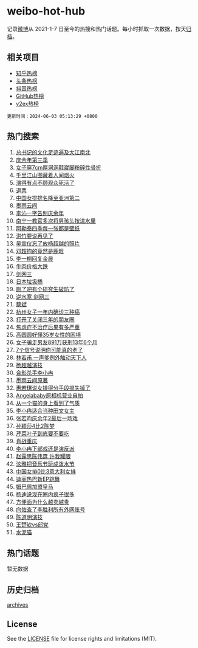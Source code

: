 # weibo-hot-hub

记录[微博](https://www.weibo.com)从 2021-1-7 日至今的热搜和热门话题。每小时抓取一次数据，按天[归档](archives)。

## 相关项目

- [知乎热榜](https://github.com/lonnyzhang423/zhihu-hot-hub)
- [头条热榜](https://github.com/lonnyzhang423/toutiao-hot-hub)
- [抖音热榜](https://github.com/lonnyzhang423/douyin-hot-hub)
- [GitHub热榜](https://github.com/lonnyzhang423/github-hot-hub)
- [v2ex热榜](https://github.com/lonnyzhang423/v2ex-hot-hub)


`更新时间：2024-06-03 05:13:29 +0800`

## 热门搜索

1. [总书记的文化足迹遍及大江南北](https://m.weibo.cn/search?containerid=100103type%3D1%26t%3D10%26q%3D%23%E6%80%BB%E4%B9%A6%E8%AE%B0%E7%9A%84%E6%96%87%E5%8C%96%E8%B6%B3%E8%BF%B9%E9%81%8D%E5%8F%8A%E5%A4%A7%E6%B1%9F%E5%8D%97%E5%8C%97%23&stream_entry_id=51&isnewpage=1&extparam=seat%3D1%26dgr%3D0%26filter_type%3Drealtimehot%26stream_entry_id%3D51%26c_type%3D51%26pos%3D0%26q%3D%2523%25E6%2580%25BB%25E4%25B9%25A6%25E8%25AE%25B0%25E7%259A%2584%25E6%2596%2587%25E5%258C%2596%25E8%25B6%25B3%25E8%25BF%25B9%25E9%2581%258D%25E5%258F%258A%25E5%25A4%25A7%25E6%25B1%259F%25E5%258D%2597%25E5%258C%2597%2523%26cate%3D10103%26display_time%3D1717362808%26pre_seqid%3D171736280890802375638)
1. [庆余年第三季](https://m.weibo.cn/search?containerid=100103type%3D1%26t%3D10%26q%3D%E5%BA%86%E4%BD%99%E5%B9%B4%E7%AC%AC%E4%B8%89%E5%AD%A3&stream_entry_id=31&isnewpage=1&extparam=seat%3D1%26realpos%3D1%26filter_type%3Drealtimehot%26c_type%3D31%26lcate%3D5001%26cate%3D5001%26q%3D%25E5%25BA%2586%25E4%25BD%2599%25E5%25B9%25B4%25E7%25AC%25AC%25E4%25B8%2589%25E5%25AD%25A3%26stream_entry_id%3D31%26pos%3D0%26dgr%3D0%26band_rank%3D1%26flag%3D16%26display_time%3D1717362808%26pre_seqid%3D171736280890802375638)
1. [女子穿7cm厚洞洞鞋崴脚粉碎性骨折](https://m.weibo.cn/search?containerid=100103type%3D1%26t%3D10%26q%3D%23%E5%A5%B3%E5%AD%90%E7%A9%BF7cm%E5%8E%9A%E6%B4%9E%E6%B4%9E%E9%9E%8B%E5%B4%B4%E8%84%9A%E7%B2%89%E7%A2%8E%E6%80%A7%E9%AA%A8%E6%8A%98%23&stream_entry_id=31&isnewpage=1&extparam=seat%3D1%26realpos%3D2%26filter_type%3Drealtimehot%26c_type%3D31%26lcate%3D5001%26cate%3D5001%26q%3D%2523%25E5%25A5%25B3%25E5%25AD%2590%25E7%25A9%25BF7cm%25E5%258E%259A%25E6%25B4%259E%25E6%25B4%259E%25E9%259E%258B%25E5%25B4%25B4%25E8%2584%259A%25E7%25B2%2589%25E7%25A2%258E%25E6%2580%25A7%25E9%25AA%25A8%25E6%258A%2598%2523%26stream_entry_id%3D31%26pos%3D1%26dgr%3D0%26band_rank%3D2%26flag%3D2%26display_time%3D1717362808%26pre_seqid%3D171736280890802375638)
1. [千里江山图藏着人间烟火](https://m.weibo.cn/search?containerid=100103type%3D1%26t%3D10%26q%3D%23%E5%8D%83%E9%87%8C%E6%B1%9F%E5%B1%B1%E5%9B%BE%E8%97%8F%E7%9D%80%E4%BA%BA%E9%97%B4%E7%83%9F%E7%81%AB%23&stream_entry_id=31&isnewpage=1&extparam=seat%3D1%26realpos%3D3%26filter_type%3Drealtimehot%26c_type%3D31%26lcate%3D5001%26cate%3D5001%26q%3D%2523%25E5%258D%2583%25E9%2587%258C%25E6%25B1%259F%25E5%25B1%25B1%25E5%259B%25BE%25E8%2597%258F%25E7%259D%2580%25E4%25BA%25BA%25E9%2597%25B4%25E7%2583%259F%25E7%2581%25AB%2523%26stream_entry_id%3D31%26pos%3D2%26dgr%3D0%26band_rank%3D3%26flag%3D0%26display_time%3D1717362808%26pre_seqid%3D171736280890802375638)
1. [演得有点不顾观众死活了](https://m.weibo.cn/search?containerid=100103type%3D1%26t%3D10%26q%3D%E6%BC%94%E5%BE%97%E6%9C%89%E7%82%B9%E4%B8%8D%E9%A1%BE%E8%A7%82%E4%BC%97%E6%AD%BB%E6%B4%BB%E4%BA%86&stream_entry_id=31&isnewpage=1&extparam=seat%3D1%26realpos%3D4%26filter_type%3Drealtimehot%26c_type%3D31%26lcate%3D5001%26cate%3D5001%26q%3D%25E6%25BC%2594%25E5%25BE%2597%25E6%259C%2589%25E7%2582%25B9%25E4%25B8%258D%25E9%25A1%25BE%25E8%25A7%2582%25E4%25BC%2597%25E6%25AD%25BB%25E6%25B4%25BB%25E4%25BA%2586%26stream_entry_id%3D31%26pos%3D3%26dgr%3D0%26band_rank%3D4%26flag%3D2%26display_time%3D1717362808%26pre_seqid%3D171736280890802375638)
1. [退票](https://m.weibo.cn/search?containerid=100103type%3D1%26t%3D10%26q%3D%E9%80%80%E7%A5%A8&stream_entry_id=31&isnewpage=1&extparam=seat%3D1%26realpos%3D5%26filter_type%3Drealtimehot%26c_type%3D31%26lcate%3D5001%26cate%3D5001%26q%3D%25E9%2580%2580%25E7%25A5%25A8%26stream_entry_id%3D31%26pos%3D4%26dgr%3D0%26band_rank%3D5%26flag%3D2%26display_time%3D1717362808%26pre_seqid%3D171736280890802375638)
1. [中国女排排名降至亚洲第二](https://m.weibo.cn/search?containerid=100103type%3D1%26t%3D10%26q%3D%23%E4%B8%AD%E5%9B%BD%E5%A5%B3%E6%8E%92%E6%8E%92%E5%90%8D%E9%99%8D%E8%87%B3%E4%BA%9A%E6%B4%B2%E7%AC%AC%E4%BA%8C%23&stream_entry_id=31&isnewpage=1&extparam=seat%3D1%26realpos%3D6%26filter_type%3Drealtimehot%26c_type%3D31%26lcate%3D5001%26cate%3D5001%26q%3D%2523%25E4%25B8%25AD%25E5%259B%25BD%25E5%25A5%25B3%25E6%258E%2592%25E6%258E%2592%25E5%2590%258D%25E9%2599%258D%25E8%2587%25B3%25E4%25BA%259A%25E6%25B4%25B2%25E7%25AC%25AC%25E4%25BA%258C%2523%26stream_entry_id%3D31%26pos%3D5%26dgr%3D0%26band_rank%3D6%26flag%3D0%26display_time%3D1717362808%26pre_seqid%3D171736280890802375638)
1. [墨雨云间](https://m.weibo.cn/search?containerid=100103type%3D1%26t%3D10%26q%3D%E5%A2%A8%E9%9B%A8%E4%BA%91%E9%97%B4&stream_entry_id=31&isnewpage=1&extparam=seat%3D1%26realpos%3D7%26filter_type%3Drealtimehot%26c_type%3D31%26lcate%3D5001%26cate%3D5001%26q%3D%25E5%25A2%25A8%25E9%259B%25A8%25E4%25BA%2591%25E9%2597%25B4%26stream_entry_id%3D31%26pos%3D6%26dgr%3D0%26band_rank%3D7%26flag%3D0%26display_time%3D1717362808%26pre_seqid%3D171736280890802375638)
1. [李沁一字告别庆余年](https://m.weibo.cn/search?containerid=100103type%3D1%26t%3D10%26q%3D%23%E6%9D%8E%E6%B2%81%E4%B8%80%E5%AD%97%E5%91%8A%E5%88%AB%E5%BA%86%E4%BD%99%E5%B9%B4%23&stream_entry_id=31&isnewpage=1&extparam=seat%3D1%26realpos%3D8%26filter_type%3Drealtimehot%26c_type%3D31%26lcate%3D5001%26cate%3D5001%26q%3D%2523%25E6%259D%258E%25E6%25B2%2581%25E4%25B8%2580%25E5%25AD%2597%25E5%2591%258A%25E5%2588%25AB%25E5%25BA%2586%25E4%25BD%2599%25E5%25B9%25B4%2523%26stream_entry_id%3D31%26pos%3D7%26dgr%3D0%26band_rank%3D8%26flag%3D2%26display_time%3D1717362808%26pre_seqid%3D171736280890802375638)
1. [南宁一教官多次将男孩头按进水里](https://m.weibo.cn/search?containerid=100103type%3D1%26t%3D10%26q%3D%23%E5%8D%97%E5%AE%81%E4%B8%80%E6%95%99%E5%AE%98%E5%A4%9A%E6%AC%A1%E5%B0%86%E7%94%B7%E5%AD%A9%E5%A4%B4%E6%8C%89%E8%BF%9B%E6%B0%B4%E9%87%8C%23&stream_entry_id=31&isnewpage=1&extparam=seat%3D1%26realpos%3D9%26filter_type%3Drealtimehot%26c_type%3D31%26lcate%3D5001%26cate%3D5001%26q%3D%2523%25E5%258D%2597%25E5%25AE%2581%25E4%25B8%2580%25E6%2595%2599%25E5%25AE%2598%25E5%25A4%259A%25E6%25AC%25A1%25E5%25B0%2586%25E7%2594%25B7%25E5%25AD%25A9%25E5%25A4%25B4%25E6%258C%2589%25E8%25BF%259B%25E6%25B0%25B4%25E9%2587%258C%2523%26stream_entry_id%3D31%26pos%3D8%26dgr%3D0%26band_rank%3D9%26flag%3D0%26display_time%3D1717362808%26pre_seqid%3D171736280890802375638)
1. [阿勒泰四季每一张都是壁纸](https://m.weibo.cn/search?containerid=100103type%3D1%26t%3D10%26q%3D%23%E9%98%BF%E5%8B%92%E6%B3%B0%E5%9B%9B%E5%AD%A3%E6%AF%8F%E4%B8%80%E5%BC%A0%E9%83%BD%E6%98%AF%E5%A3%81%E7%BA%B8%23&stream_entry_id=31&isnewpage=1&extparam=seat%3D1%26realpos%3D10%26filter_type%3Drealtimehot%26c_type%3D31%26lcate%3D5001%26cate%3D5001%26q%3D%2523%25E9%2598%25BF%25E5%258B%2592%25E6%25B3%25B0%25E5%259B%259B%25E5%25AD%25A3%25E6%25AF%258F%25E4%25B8%2580%25E5%25BC%25A0%25E9%2583%25BD%25E6%2598%25AF%25E5%25A3%2581%25E7%25BA%25B8%2523%26stream_entry_id%3D31%26pos%3D9%26dgr%3D0%26band_rank%3D10%26flag%3D32768%26display_time%3D1717362808%26pre_seqid%3D171736280890802375638)
1. [洪竹要说再见了](https://m.weibo.cn/search?containerid=100103type%3D1%26t%3D10%26q%3D%23%E6%B4%AA%E7%AB%B9%E8%A6%81%E8%AF%B4%E5%86%8D%E8%A7%81%E4%BA%86%23&stream_entry_id=31&isnewpage=1&extparam=seat%3D1%26realpos%3D11%26filter_type%3Drealtimehot%26c_type%3D31%26lcate%3D5001%26cate%3D5001%26q%3D%2523%25E6%25B4%25AA%25E7%25AB%25B9%25E8%25A6%2581%25E8%25AF%25B4%25E5%2586%258D%25E8%25A7%2581%25E4%25BA%2586%2523%26stream_entry_id%3D31%26pos%3D10%26dgr%3D0%26band_rank%3D11%26flag%3D2%26display_time%3D1717362808%26pre_seqid%3D171736280890802375638)
1. [吴宣仪忘了放杨超越的照片](https://m.weibo.cn/search?containerid=100103type%3D1%26t%3D10%26q%3D%23%E5%90%B4%E5%AE%A3%E4%BB%AA%E5%BF%98%E4%BA%86%E6%94%BE%E6%9D%A8%E8%B6%85%E8%B6%8A%E7%9A%84%E7%85%A7%E7%89%87%23&stream_entry_id=31&isnewpage=1&extparam=seat%3D1%26realpos%3D12%26filter_type%3Drealtimehot%26c_type%3D31%26lcate%3D5001%26cate%3D5001%26q%3D%2523%25E5%2590%25B4%25E5%25AE%25A3%25E4%25BB%25AA%25E5%25BF%2598%25E4%25BA%2586%25E6%2594%25BE%25E6%259D%25A8%25E8%25B6%2585%25E8%25B6%258A%25E7%259A%2584%25E7%2585%25A7%25E7%2589%2587%2523%26stream_entry_id%3D31%26pos%3D11%26dgr%3D0%26band_rank%3D12%26flag%3D2%26display_time%3D1717362808%26pre_seqid%3D171736280890802375638)
1. [邓超抱的竟然是鹿晗](https://m.weibo.cn/search?containerid=100103type%3D1%26t%3D10%26q%3D%23%E9%82%93%E8%B6%85%E6%8A%B1%E7%9A%84%E7%AB%9F%E7%84%B6%E6%98%AF%E9%B9%BF%E6%99%97%23&stream_entry_id=31&isnewpage=1&extparam=seat%3D1%26realpos%3D13%26filter_type%3Drealtimehot%26c_type%3D31%26lcate%3D5001%26cate%3D5001%26q%3D%2523%25E9%2582%2593%25E8%25B6%2585%25E6%258A%25B1%25E7%259A%2584%25E7%25AB%259F%25E7%2584%25B6%25E6%2598%25AF%25E9%25B9%25BF%25E6%2599%2597%2523%26stream_entry_id%3D31%26pos%3D12%26dgr%3D0%26band_rank%3D13%26flag%3D2%26display_time%3D1717362808%26pre_seqid%3D171736280890802375638)
1. [李一桐回复金晨](https://m.weibo.cn/search?containerid=100103type%3D1%26t%3D10%26q%3D%23%E6%9D%8E%E4%B8%80%E6%A1%90%E5%9B%9E%E5%A4%8D%E9%87%91%E6%99%A8%23&stream_entry_id=31&isnewpage=1&extparam=seat%3D1%26realpos%3D14%26filter_type%3Drealtimehot%26c_type%3D31%26lcate%3D5001%26cate%3D5001%26q%3D%2523%25E6%259D%258E%25E4%25B8%2580%25E6%25A1%2590%25E5%259B%259E%25E5%25A4%258D%25E9%2587%2591%25E6%2599%25A8%2523%26stream_entry_id%3D31%26pos%3D13%26dgr%3D0%26band_rank%3D14%26flag%3D2%26display_time%3D1717362808%26pre_seqid%3D171736280890802375638)
1. [牛肉价格大跌](https://m.weibo.cn/search?containerid=100103type%3D1%26t%3D10%26q%3D%23%E7%89%9B%E8%82%89%E4%BB%B7%E6%A0%BC%E5%A4%A7%E8%B7%8C%23&stream_entry_id=31&isnewpage=1&extparam=seat%3D1%26realpos%3D15%26filter_type%3Drealtimehot%26c_type%3D31%26lcate%3D5001%26cate%3D5001%26q%3D%2523%25E7%2589%259B%25E8%2582%2589%25E4%25BB%25B7%25E6%25A0%25BC%25E5%25A4%25A7%25E8%25B7%258C%2523%26stream_entry_id%3D31%26pos%3D14%26dgr%3D0%26band_rank%3D15%26flag%3D0%26display_time%3D1717362808%26pre_seqid%3D171736280890802375638)
1. [剑网三](https://m.weibo.cn/search?containerid=100103type%3D1%26t%3D10%26q%3D%E5%89%91%E7%BD%91%E4%B8%89&stream_entry_id=31&isnewpage=1&extparam=seat%3D1%26realpos%3D16%26filter_type%3Drealtimehot%26c_type%3D31%26lcate%3D5001%26cate%3D5001%26q%3D%25E5%2589%2591%25E7%25BD%2591%25E4%25B8%2589%26stream_entry_id%3D31%26pos%3D15%26dgr%3D0%26band_rank%3D16%26flag%3D0%26display_time%3D1717362808%26pre_seqid%3D171736280890802375638)
1. [日本垃圾桶](https://m.weibo.cn/search?containerid=100103type%3D1%26t%3D10%26q%3D%E6%97%A5%E6%9C%AC%E5%9E%83%E5%9C%BE%E6%A1%B6&stream_entry_id=31&isnewpage=1&extparam=seat%3D1%26realpos%3D17%26filter_type%3Drealtimehot%26c_type%3D31%26lcate%3D5001%26cate%3D5001%26q%3D%25E6%2597%25A5%25E6%259C%25AC%25E5%259E%2583%25E5%259C%25BE%25E6%25A1%25B6%26stream_entry_id%3D31%26pos%3D16%26dgr%3D0%26band_rank%3D17%26flag%3D0%26display_time%3D1717362808%26pre_seqid%3D171736280890802375638)
1. [删了吧有个研究生破防了](https://m.weibo.cn/search?containerid=100103type%3D1%26t%3D10%26q%3D%23%E5%88%A0%E4%BA%86%E5%90%A7%E6%9C%89%E4%B8%AA%E7%A0%94%E7%A9%B6%E7%94%9F%E7%A0%B4%E9%98%B2%E4%BA%86%23&stream_entry_id=31&isnewpage=1&extparam=seat%3D1%26realpos%3D18%26filter_type%3Drealtimehot%26c_type%3D31%26lcate%3D5001%26cate%3D5001%26q%3D%2523%25E5%2588%25A0%25E4%25BA%2586%25E5%2590%25A7%25E6%259C%2589%25E4%25B8%25AA%25E7%25A0%2594%25E7%25A9%25B6%25E7%2594%259F%25E7%25A0%25B4%25E9%2598%25B2%25E4%25BA%2586%2523%26stream_entry_id%3D31%26pos%3D17%26dgr%3D0%26band_rank%3D18%26flag%3D0%26display_time%3D1717362808%26pre_seqid%3D171736280890802375638)
1. [逆水寒 剑网三](https://m.weibo.cn/search?containerid=100103type%3D1%26t%3D10%26q%3D%E9%80%86%E6%B0%B4%E5%AF%92+%E5%89%91%E7%BD%91%E4%B8%89&stream_entry_id=31&isnewpage=1&extparam=seat%3D1%26realpos%3D19%26filter_type%3Drealtimehot%26c_type%3D31%26lcate%3D5001%26cate%3D5001%26q%3D%25E9%2580%2586%25E6%25B0%25B4%25E5%25AF%2592%2520%25E5%2589%2591%25E7%25BD%2591%25E4%25B8%2589%26stream_entry_id%3D31%26pos%3D18%26dgr%3D0%26band_rank%3D19%26flag%3D0%26display_time%3D1717362808%26pre_seqid%3D171736280890802375638)
1. [蔡斌](https://m.weibo.cn/search?containerid=100103type%3D1%26t%3D10%26q%3D%E8%94%A1%E6%96%8C&stream_entry_id=31&isnewpage=1&extparam=seat%3D1%26realpos%3D20%26filter_type%3Drealtimehot%26c_type%3D31%26lcate%3D5001%26cate%3D5001%26q%3D%25E8%2594%25A1%25E6%2596%258C%26stream_entry_id%3D31%26pos%3D19%26dgr%3D0%26band_rank%3D20%26flag%3D0%26display_time%3D1717362808%26pre_seqid%3D171736280890802375638)
1. [杭州女子一年内确诊三种癌](https://m.weibo.cn/search?containerid=100103type%3D1%26t%3D10%26q%3D%23%E6%9D%AD%E5%B7%9E%E5%A5%B3%E5%AD%90%E4%B8%80%E5%B9%B4%E5%86%85%E7%A1%AE%E8%AF%8A%E4%B8%89%E7%A7%8D%E7%99%8C%23&stream_entry_id=31&isnewpage=1&extparam=seat%3D1%26realpos%3D21%26filter_type%3Drealtimehot%26c_type%3D31%26lcate%3D5001%26cate%3D5001%26q%3D%2523%25E6%259D%25AD%25E5%25B7%259E%25E5%25A5%25B3%25E5%25AD%2590%25E4%25B8%2580%25E5%25B9%25B4%25E5%2586%2585%25E7%25A1%25AE%25E8%25AF%258A%25E4%25B8%2589%25E7%25A7%258D%25E7%2599%258C%2523%26stream_entry_id%3D31%26pos%3D20%26dgr%3D0%26band_rank%3D21%26flag%3D0%26display_time%3D1717362808%26pre_seqid%3D171736280890802375638)
1. [打开了关闭三年的朋友圈](https://m.weibo.cn/search?containerid=100103type%3D1%26t%3D10%26q%3D%23%E6%89%93%E5%BC%80%E4%BA%86%E5%85%B3%E9%97%AD%E4%B8%89%E5%B9%B4%E7%9A%84%E6%9C%8B%E5%8F%8B%E5%9C%88%23&stream_entry_id=31&isnewpage=1&extparam=seat%3D1%26realpos%3D22%26filter_type%3Drealtimehot%26c_type%3D31%26lcate%3D5001%26cate%3D5001%26q%3D%2523%25E6%2589%2593%25E5%25BC%2580%25E4%25BA%2586%25E5%2585%25B3%25E9%2597%25AD%25E4%25B8%2589%25E5%25B9%25B4%25E7%259A%2584%25E6%259C%258B%25E5%258F%258B%25E5%259C%2588%2523%26stream_entry_id%3D31%26pos%3D21%26dgr%3D0%26band_rank%3D22%26flag%3D0%26display_time%3D1717362808%26pre_seqid%3D171736280890802375638)
1. [焦虑症不治疗后果有多严重](https://m.weibo.cn/search?containerid=100103type%3D1%26t%3D10%26q%3D%23%E7%84%A6%E8%99%91%E7%97%87%E4%B8%8D%E6%B2%BB%E7%96%97%E5%90%8E%E6%9E%9C%E6%9C%89%E5%A4%9A%E4%B8%A5%E9%87%8D%23&stream_entry_id=31&isnewpage=1&extparam=seat%3D1%26realpos%3D23%26filter_type%3Drealtimehot%26c_type%3D31%26lcate%3D5001%26cate%3D5001%26q%3D%2523%25E7%2584%25A6%25E8%2599%2591%25E7%2597%2587%25E4%25B8%258D%25E6%25B2%25BB%25E7%2596%2597%25E5%2590%258E%25E6%259E%259C%25E6%259C%2589%25E5%25A4%259A%25E4%25B8%25A5%25E9%2587%258D%2523%26stream_entry_id%3D31%26pos%3D22%26dgr%3D0%26band_rank%3D23%26flag%3D0%26display_time%3D1717362808%26pre_seqid%3D171736280890802375638)
1. [高圆圆好懂35岁女性的困境](https://m.weibo.cn/search?containerid=100103type%3D1%26t%3D10%26q%3D%23%E9%AB%98%E5%9C%86%E5%9C%86%E5%A5%BD%E6%87%8235%E5%B2%81%E5%A5%B3%E6%80%A7%E7%9A%84%E5%9B%B0%E5%A2%83%23&stream_entry_id=31&isnewpage=1&extparam=seat%3D1%26realpos%3D24%26filter_type%3Drealtimehot%26c_type%3D31%26lcate%3D5001%26cate%3D5001%26q%3D%2523%25E9%25AB%2598%25E5%259C%2586%25E5%259C%2586%25E5%25A5%25BD%25E6%2587%258235%25E5%25B2%2581%25E5%25A5%25B3%25E6%2580%25A7%25E7%259A%2584%25E5%259B%25B0%25E5%25A2%2583%2523%26stream_entry_id%3D31%26pos%3D23%26dgr%3D0%26band_rank%3D24%26flag%3D1%26display_time%3D1717362808%26pre_seqid%3D171736280890802375638)
1. [女子骗走男友891万获刑13年6个月](https://m.weibo.cn/search?containerid=100103type%3D1%26t%3D10%26q%3D%23%E5%A5%B3%E5%AD%90%E9%AA%97%E8%B5%B0%E7%94%B7%E5%8F%8B891%E4%B8%87%E8%8E%B7%E5%88%9113%E5%B9%B46%E4%B8%AA%E6%9C%88%23&stream_entry_id=31&isnewpage=1&extparam=seat%3D1%26realpos%3D25%26filter_type%3Drealtimehot%26c_type%3D31%26lcate%3D5001%26cate%3D5001%26q%3D%2523%25E5%25A5%25B3%25E5%25AD%2590%25E9%25AA%2597%25E8%25B5%25B0%25E7%2594%25B7%25E5%258F%258B891%25E4%25B8%2587%25E8%258E%25B7%25E5%2588%259113%25E5%25B9%25B46%25E4%25B8%25AA%25E6%259C%2588%2523%26stream_entry_id%3D31%26pos%3D24%26dgr%3D0%26band_rank%3D25%26flag%3D0%26display_time%3D1717362808%26pre_seqid%3D171736280890802375638)
1. [7个信号说明你可能真的老了](https://m.weibo.cn/search?containerid=100103type%3D1%26t%3D10%26q%3D%237%E4%B8%AA%E4%BF%A1%E5%8F%B7%E8%AF%B4%E6%98%8E%E4%BD%A0%E5%8F%AF%E8%83%BD%E7%9C%9F%E7%9A%84%E8%80%81%E4%BA%86%23&stream_entry_id=31&isnewpage=1&extparam=seat%3D1%26realpos%3D26%26filter_type%3Drealtimehot%26c_type%3D31%26lcate%3D5001%26cate%3D5001%26q%3D%25237%25E4%25B8%25AA%25E4%25BF%25A1%25E5%258F%25B7%25E8%25AF%25B4%25E6%2598%258E%25E4%25BD%25A0%25E5%258F%25AF%25E8%2583%25BD%25E7%259C%259F%25E7%259A%2584%25E8%2580%2581%25E4%25BA%2586%2523%26stream_entry_id%3D31%26pos%3D25%26dgr%3D0%26band_rank%3D26%26flag%3D0%26display_time%3D1717362808%26pre_seqid%3D171736280890802375638)
1. [林若甫 一声爹例外触动天下人](https://m.weibo.cn/search?containerid=100103type%3D1%26t%3D10%26q%3D%E6%9E%97%E8%8B%A5%E7%94%AB+%E4%B8%80%E5%A3%B0%E7%88%B9%E4%BE%8B%E5%A4%96%E8%A7%A6%E5%8A%A8%E5%A4%A9%E4%B8%8B%E4%BA%BA&stream_entry_id=31&isnewpage=1&extparam=seat%3D1%26realpos%3D27%26filter_type%3Drealtimehot%26c_type%3D31%26lcate%3D5001%26cate%3D5001%26q%3D%25E6%259E%2597%25E8%258B%25A5%25E7%2594%25AB%2520%25E4%25B8%2580%25E5%25A3%25B0%25E7%2588%25B9%25E4%25BE%258B%25E5%25A4%2596%25E8%25A7%25A6%25E5%258A%25A8%25E5%25A4%25A9%25E4%25B8%258B%25E4%25BA%25BA%26stream_entry_id%3D31%26pos%3D26%26dgr%3D0%26band_rank%3D27%26flag%3D0%26display_time%3D1717362808%26pre_seqid%3D171736280890802375638)
1. [杨超越演技](https://m.weibo.cn/search?containerid=100103type%3D1%26t%3D10%26q%3D%E6%9D%A8%E8%B6%85%E8%B6%8A%E6%BC%94%E6%8A%80&stream_entry_id=31&isnewpage=1&extparam=seat%3D1%26realpos%3D28%26filter_type%3Drealtimehot%26c_type%3D31%26lcate%3D5001%26cate%3D5001%26q%3D%25E6%259D%25A8%25E8%25B6%2585%25E8%25B6%258A%25E6%25BC%2594%25E6%258A%2580%26stream_entry_id%3D31%26pos%3D27%26dgr%3D0%26band_rank%3D28%26flag%3D0%26display_time%3D1717362808%26pre_seqid%3D171736280890802375638)
1. [合影杀手李小冉](https://m.weibo.cn/search?containerid=100103type%3D1%26t%3D10%26q%3D%23%E5%90%88%E5%BD%B1%E6%9D%80%E6%89%8B%E6%9D%8E%E5%B0%8F%E5%86%89%23&stream_entry_id=31&isnewpage=1&extparam=seat%3D1%26realpos%3D29%26filter_type%3Drealtimehot%26c_type%3D31%26lcate%3D5001%26cate%3D5001%26q%3D%2523%25E5%2590%2588%25E5%25BD%25B1%25E6%259D%2580%25E6%2589%258B%25E6%259D%258E%25E5%25B0%258F%25E5%2586%2589%2523%26stream_entry_id%3D31%26pos%3D28%26dgr%3D0%26band_rank%3D29%26flag%3D0%26display_time%3D1717362808%26pre_seqid%3D171736280890802375638)
1. [墨雨云间原著](https://m.weibo.cn/search?containerid=100103type%3D1%26t%3D10%26q%3D%E5%A2%A8%E9%9B%A8%E4%BA%91%E9%97%B4%E5%8E%9F%E8%91%97&stream_entry_id=31&isnewpage=1&extparam=seat%3D1%26realpos%3D30%26filter_type%3Drealtimehot%26c_type%3D31%26lcate%3D5001%26cate%3D5001%26q%3D%25E5%25A2%25A8%25E9%259B%25A8%25E4%25BA%2591%25E9%2597%25B4%25E5%258E%259F%25E8%2591%2597%26stream_entry_id%3D31%26pos%3D29%26dgr%3D0%26band_rank%3D30%26flag%3D0%26display_time%3D1717362808%26pre_seqid%3D171736280890802375638)
1. [惠若琪说女排得分手段损失掉了](https://m.weibo.cn/search?containerid=100103type%3D1%26t%3D10%26q%3D%23%E6%83%A0%E8%8B%A5%E7%90%AA%E8%AF%B4%E5%A5%B3%E6%8E%92%E5%BE%97%E5%88%86%E6%89%8B%E6%AE%B5%E6%8D%9F%E5%A4%B1%E6%8E%89%E4%BA%86%23&stream_entry_id=31&isnewpage=1&extparam=seat%3D1%26realpos%3D31%26filter_type%3Drealtimehot%26c_type%3D31%26lcate%3D5001%26cate%3D5001%26q%3D%2523%25E6%2583%25A0%25E8%258B%25A5%25E7%2590%25AA%25E8%25AF%25B4%25E5%25A5%25B3%25E6%258E%2592%25E5%25BE%2597%25E5%2588%2586%25E6%2589%258B%25E6%25AE%25B5%25E6%258D%259F%25E5%25A4%25B1%25E6%258E%2589%25E4%25BA%2586%2523%26stream_entry_id%3D31%26pos%3D30%26dgr%3D0%26band_rank%3D31%26flag%3D0%26display_time%3D1717362808%26pre_seqid%3D171736280890802375638)
1. [Angelababy原相机营业自拍](https://m.weibo.cn/search?containerid=100103type%3D1%26t%3D10%26q%3D%23Angelababy%E5%8E%9F%E7%9B%B8%E6%9C%BA%E8%90%A5%E4%B8%9A%E8%87%AA%E6%8B%8D%23&stream_entry_id=31&isnewpage=1&extparam=seat%3D1%26realpos%3D32%26filter_type%3Drealtimehot%26c_type%3D31%26lcate%3D5001%26cate%3D5001%26q%3D%2523Angelababy%25E5%258E%259F%25E7%259B%25B8%25E6%259C%25BA%25E8%2590%25A5%25E4%25B8%259A%25E8%2587%25AA%25E6%258B%258D%2523%26stream_entry_id%3D31%26pos%3D31%26dgr%3D0%26band_rank%3D32%26flag%3D0%26display_time%3D1717362808%26pre_seqid%3D171736280890802375638)
1. [从一个猫的身上看到了气质](https://m.weibo.cn/search?containerid=100103type%3D1%26t%3D10%26q%3D%23%E4%BB%8E%E4%B8%80%E4%B8%AA%E7%8C%AB%E7%9A%84%E8%BA%AB%E4%B8%8A%E7%9C%8B%E5%88%B0%E4%BA%86%E6%B0%94%E8%B4%A8%23&stream_entry_id=31&isnewpage=1&extparam=seat%3D1%26realpos%3D33%26filter_type%3Drealtimehot%26c_type%3D31%26lcate%3D5001%26cate%3D5001%26q%3D%2523%25E4%25BB%258E%25E4%25B8%2580%25E4%25B8%25AA%25E7%258C%25AB%25E7%259A%2584%25E8%25BA%25AB%25E4%25B8%258A%25E7%259C%258B%25E5%2588%25B0%25E4%25BA%2586%25E6%25B0%2594%25E8%25B4%25A8%2523%26stream_entry_id%3D31%26pos%3D32%26dgr%3D0%26band_rank%3D33%26flag%3D1%26display_time%3D1717362808%26pre_seqid%3D171736280890802375638)
1. [李小冉适合当种田文女主](https://m.weibo.cn/search?containerid=100103type%3D1%26t%3D10%26q%3D%23%E6%9D%8E%E5%B0%8F%E5%86%89%E9%80%82%E5%90%88%E5%BD%93%E7%A7%8D%E7%94%B0%E6%96%87%E5%A5%B3%E4%B8%BB%23&stream_entry_id=31&isnewpage=1&extparam=seat%3D1%26realpos%3D34%26filter_type%3Drealtimehot%26c_type%3D31%26lcate%3D5001%26cate%3D5001%26q%3D%2523%25E6%259D%258E%25E5%25B0%258F%25E5%2586%2589%25E9%2580%2582%25E5%2590%2588%25E5%25BD%2593%25E7%25A7%258D%25E7%2594%25B0%25E6%2596%2587%25E5%25A5%25B3%25E4%25B8%25BB%2523%26stream_entry_id%3D31%26pos%3D33%26dgr%3D0%26band_rank%3D34%26flag%3D1%26display_time%3D1717362808%26pre_seqid%3D171736280890802375638)
1. [张若昀庆余年2最后一场戏](https://m.weibo.cn/search?containerid=100103type%3D1%26t%3D10%26q%3D%23%E5%BC%A0%E8%8B%A5%E6%98%80%E5%BA%86%E4%BD%99%E5%B9%B42%E6%9C%80%E5%90%8E%E4%B8%80%E5%9C%BA%E6%88%8F%23&stream_entry_id=31&isnewpage=1&extparam=seat%3D1%26realpos%3D35%26filter_type%3Drealtimehot%26c_type%3D31%26lcate%3D5001%26cate%3D5001%26q%3D%2523%25E5%25BC%25A0%25E8%258B%25A5%25E6%2598%2580%25E5%25BA%2586%25E4%25BD%2599%25E5%25B9%25B42%25E6%259C%2580%25E5%2590%258E%25E4%25B8%2580%25E5%259C%25BA%25E6%2588%258F%2523%26stream_entry_id%3D31%26pos%3D34%26dgr%3D0%26band_rank%3D35%26flag%3D0%26display_time%3D1717362808%26pre_seqid%3D171736280890802375638)
1. [孙颖莎4比2陈梦](https://m.weibo.cn/search?containerid=100103type%3D1%26t%3D10%26q%3D%23%E5%AD%99%E9%A2%96%E8%8E%8E4%E6%AF%942%E9%99%88%E6%A2%A6%23&stream_entry_id=31&isnewpage=1&extparam=seat%3D1%26realpos%3D36%26filter_type%3Drealtimehot%26c_type%3D31%26lcate%3D5001%26cate%3D5001%26q%3D%2523%25E5%25AD%2599%25E9%25A2%2596%25E8%258E%258E4%25E6%25AF%25942%25E9%2599%2588%25E6%25A2%25A6%2523%26stream_entry_id%3D31%26pos%3D35%26dgr%3D0%26band_rank%3D36%26flag%3D0%26display_time%3D1717362808%26pre_seqid%3D171736280890802375638)
1. [芹菜叶子到底要不要吃](https://m.weibo.cn/search?containerid=100103type%3D1%26t%3D10%26q%3D%23%E8%8A%B9%E8%8F%9C%E5%8F%B6%E5%AD%90%E5%88%B0%E5%BA%95%E8%A6%81%E4%B8%8D%E8%A6%81%E5%90%83%23&stream_entry_id=31&isnewpage=1&extparam=seat%3D1%26realpos%3D37%26filter_type%3Drealtimehot%26c_type%3D31%26lcate%3D5001%26cate%3D5001%26q%3D%2523%25E8%258A%25B9%25E8%258F%259C%25E5%258F%25B6%25E5%25AD%2590%25E5%2588%25B0%25E5%25BA%2595%25E8%25A6%2581%25E4%25B8%258D%25E8%25A6%2581%25E5%2590%2583%2523%26stream_entry_id%3D31%26pos%3D36%26dgr%3D0%26band_rank%3D37%26flag%3D0%26display_time%3D1717362808%26pre_seqid%3D171736280890802375638)
1. [肖战重庆](https://m.weibo.cn/search?containerid=100103type%3D1%26t%3D10%26q%3D%E8%82%96%E6%88%98%E9%87%8D%E5%BA%86&stream_entry_id=31&isnewpage=1&extparam=seat%3D1%26realpos%3D38%26filter_type%3Drealtimehot%26c_type%3D31%26lcate%3D5001%26cate%3D5001%26q%3D%25E8%2582%2596%25E6%2588%2598%25E9%2587%258D%25E5%25BA%2586%26stream_entry_id%3D31%26pos%3D37%26dgr%3D0%26band_rank%3D38%26flag%3D0%26display_time%3D1717362808%26pre_seqid%3D171736280890802375638)
1. [李小冉下部戏还是演反派](https://m.weibo.cn/search?containerid=100103type%3D1%26t%3D10%26q%3D%23%E6%9D%8E%E5%B0%8F%E5%86%89%E4%B8%8B%E9%83%A8%E6%88%8F%E8%BF%98%E6%98%AF%E6%BC%94%E5%8F%8D%E6%B4%BE%23&stream_entry_id=31&isnewpage=1&extparam=seat%3D1%26realpos%3D39%26filter_type%3Drealtimehot%26c_type%3D31%26lcate%3D5001%26cate%3D5001%26q%3D%2523%25E6%259D%258E%25E5%25B0%258F%25E5%2586%2589%25E4%25B8%258B%25E9%2583%25A8%25E6%2588%258F%25E8%25BF%2598%25E6%2598%25AF%25E6%25BC%2594%25E5%258F%258D%25E6%25B4%25BE%2523%26stream_entry_id%3D31%26pos%3D38%26dgr%3D0%26band_rank%3D39%26flag%3D0%26display_time%3D1717362808%26pre_seqid%3D171736280890802375638)
1. [赵露思陈伟霆 许我耀眼](https://m.weibo.cn/search?containerid=100103type%3D1%26t%3D10%26q%3D%E8%B5%B5%E9%9C%B2%E6%80%9D%E9%99%88%E4%BC%9F%E9%9C%86+%E8%AE%B8%E6%88%91%E8%80%80%E7%9C%BC&stream_entry_id=31&isnewpage=1&extparam=seat%3D1%26realpos%3D40%26filter_type%3Drealtimehot%26c_type%3D31%26lcate%3D5001%26cate%3D5001%26q%3D%25E8%25B5%25B5%25E9%259C%25B2%25E6%2580%259D%25E9%2599%2588%25E4%25BC%259F%25E9%259C%2586%2520%25E8%25AE%25B8%25E6%2588%2591%25E8%2580%2580%25E7%259C%25BC%26stream_entry_id%3D31%26pos%3D39%26dgr%3D0%26band_rank%3D40%26flag%3D0%26display_time%3D1717362808%26pre_seqid%3D171736280890802375638)
1. [泫雅把音乐节玩成泼水节](https://m.weibo.cn/search?containerid=100103type%3D1%26t%3D10%26q%3D%23%E6%B3%AB%E9%9B%85%E6%8A%8A%E9%9F%B3%E4%B9%90%E8%8A%82%E7%8E%A9%E6%88%90%E6%B3%BC%E6%B0%B4%E8%8A%82%23&stream_entry_id=31&isnewpage=1&extparam=seat%3D1%26realpos%3D41%26filter_type%3Drealtimehot%26c_type%3D31%26lcate%3D5001%26cate%3D5001%26q%3D%2523%25E6%25B3%25AB%25E9%259B%2585%25E6%258A%258A%25E9%259F%25B3%25E4%25B9%2590%25E8%258A%2582%25E7%258E%25A9%25E6%2588%2590%25E6%25B3%25BC%25E6%25B0%25B4%25E8%258A%2582%2523%26stream_entry_id%3D31%26pos%3D40%26dgr%3D0%26band_rank%3D41%26flag%3D0%26display_time%3D1717362808%26pre_seqid%3D171736280890802375638)
1. [中国女排0比3意大利女排](https://m.weibo.cn/search?containerid=100103type%3D1%26t%3D10%26q%3D%23%E4%B8%AD%E5%9B%BD%E5%A5%B3%E6%8E%920%E6%AF%943%E6%84%8F%E5%A4%A7%E5%88%A9%E5%A5%B3%E6%8E%92%23&stream_entry_id=31&isnewpage=1&extparam=seat%3D1%26realpos%3D42%26filter_type%3Drealtimehot%26c_type%3D31%26lcate%3D5001%26cate%3D5001%26q%3D%2523%25E4%25B8%25AD%25E5%259B%25BD%25E5%25A5%25B3%25E6%258E%25920%25E6%25AF%25943%25E6%2584%258F%25E5%25A4%25A7%25E5%2588%25A9%25E5%25A5%25B3%25E6%258E%2592%2523%26stream_entry_id%3D31%26pos%3D41%26dgr%3D0%26band_rank%3D42%26flag%3D0%26display_time%3D1717362808%26pre_seqid%3D171736280890802375638)
1. [迪丽热巴新EP跳舞](https://m.weibo.cn/search?containerid=100103type%3D1%26t%3D10%26q%3D%23%E8%BF%AA%E4%B8%BD%E7%83%AD%E5%B7%B4%E6%96%B0EP%E8%B7%B3%E8%88%9E%23&stream_entry_id=31&isnewpage=1&extparam=seat%3D1%26realpos%3D43%26filter_type%3Drealtimehot%26c_type%3D31%26lcate%3D5001%26cate%3D5001%26q%3D%2523%25E8%25BF%25AA%25E4%25B8%25BD%25E7%2583%25AD%25E5%25B7%25B4%25E6%2596%25B0EP%25E8%25B7%25B3%25E8%2588%259E%2523%26stream_entry_id%3D31%26pos%3D42%26dgr%3D0%26band_rank%3D43%26flag%3D0%26display_time%3D1717362808%26pre_seqid%3D171736280890802375638)
1. [姆巴佩加盟皇马](https://m.weibo.cn/search?containerid=100103type%3D1%26t%3D10%26q%3D%23%E5%A7%86%E5%B7%B4%E4%BD%A9%E5%8A%A0%E7%9B%9F%E7%9A%87%E9%A9%AC%23&stream_entry_id=31&isnewpage=1&extparam=seat%3D1%26realpos%3D44%26filter_type%3Drealtimehot%26c_type%3D31%26lcate%3D5001%26cate%3D5001%26q%3D%2523%25E5%25A7%2586%25E5%25B7%25B4%25E4%25BD%25A9%25E5%258A%25A0%25E7%259B%259F%25E7%259A%2587%25E9%25A9%25AC%2523%26stream_entry_id%3D31%26pos%3D43%26dgr%3D0%26band_rank%3D44%26flag%3D0%26display_time%3D1717362808%26pre_seqid%3D171736280890802375638)
1. [杨迪说现在圈内疯子很多](https://m.weibo.cn/search?containerid=100103type%3D1%26t%3D10%26q%3D%23%E6%9D%A8%E8%BF%AA%E8%AF%B4%E7%8E%B0%E5%9C%A8%E5%9C%88%E5%86%85%E7%96%AF%E5%AD%90%E5%BE%88%E5%A4%9A%23&stream_entry_id=31&isnewpage=1&extparam=seat%3D1%26realpos%3D45%26filter_type%3Drealtimehot%26c_type%3D31%26lcate%3D5001%26cate%3D5001%26q%3D%2523%25E6%259D%25A8%25E8%25BF%25AA%25E8%25AF%25B4%25E7%258E%25B0%25E5%259C%25A8%25E5%259C%2588%25E5%2586%2585%25E7%2596%25AF%25E5%25AD%2590%25E5%25BE%2588%25E5%25A4%259A%2523%26stream_entry_id%3D31%26pos%3D44%26dgr%3D0%26band_rank%3D45%26flag%3D0%26display_time%3D1717362808%26pre_seqid%3D171736280890802375638)
1. [方便面为什么越卖越贵](https://m.weibo.cn/search?containerid=100103type%3D1%26t%3D10%26q%3D%23%E6%96%B9%E4%BE%BF%E9%9D%A2%E4%B8%BA%E4%BB%80%E4%B9%88%E8%B6%8A%E5%8D%96%E8%B6%8A%E8%B4%B5%23&stream_entry_id=31&isnewpage=1&extparam=seat%3D1%26realpos%3D46%26filter_type%3Drealtimehot%26c_type%3D31%26lcate%3D5001%26cate%3D5001%26q%3D%2523%25E6%2596%25B9%25E4%25BE%25BF%25E9%259D%25A2%25E4%25B8%25BA%25E4%25BB%2580%25E4%25B9%2588%25E8%25B6%258A%25E5%258D%2596%25E8%25B6%258A%25E8%25B4%25B5%2523%26stream_entry_id%3D31%26pos%3D45%26dgr%3D0%26band_rank%3D46%26flag%3D0%26display_time%3D1717362808%26pre_seqid%3D171736280890802375638)
1. [向佐查了李胜利所有外网账号](https://m.weibo.cn/search?containerid=100103type%3D1%26t%3D10%26q%3D%23%E5%90%91%E4%BD%90%E6%9F%A5%E4%BA%86%E6%9D%8E%E8%83%9C%E5%88%A9%E6%89%80%E6%9C%89%E5%A4%96%E7%BD%91%E8%B4%A6%E5%8F%B7%23&stream_entry_id=31&isnewpage=1&extparam=seat%3D1%26realpos%3D47%26filter_type%3Drealtimehot%26c_type%3D31%26lcate%3D5001%26cate%3D5001%26q%3D%2523%25E5%2590%2591%25E4%25BD%2590%25E6%259F%25A5%25E4%25BA%2586%25E6%259D%258E%25E8%2583%259C%25E5%2588%25A9%25E6%2589%2580%25E6%259C%2589%25E5%25A4%2596%25E7%25BD%2591%25E8%25B4%25A6%25E5%258F%25B7%2523%26stream_entry_id%3D31%26pos%3D46%26dgr%3D0%26band_rank%3D47%26flag%3D0%26display_time%3D1717362808%26pre_seqid%3D171736280890802375638)
1. [陈道明演技](https://m.weibo.cn/search?containerid=100103type%3D1%26t%3D10%26q%3D%E9%99%88%E9%81%93%E6%98%8E%E6%BC%94%E6%8A%80&stream_entry_id=31&isnewpage=1&extparam=seat%3D1%26realpos%3D48%26filter_type%3Drealtimehot%26c_type%3D31%26lcate%3D5001%26cate%3D5001%26q%3D%25E9%2599%2588%25E9%2581%2593%25E6%2598%258E%25E6%25BC%2594%25E6%258A%2580%26stream_entry_id%3D31%26pos%3D47%26dgr%3D0%26band_rank%3D48%26flag%3D0%26display_time%3D1717362808%26pre_seqid%3D171736280890802375638)
1. [王楚钦vs邱党](https://m.weibo.cn/search?containerid=100103type%3D1%26t%3D10%26q%3D%23%E7%8E%8B%E6%A5%9A%E9%92%A6vs%E9%82%B1%E5%85%9A%23&stream_entry_id=31&isnewpage=1&extparam=seat%3D1%26realpos%3D49%26filter_type%3Drealtimehot%26c_type%3D31%26lcate%3D5001%26cate%3D5001%26q%3D%2523%25E7%258E%258B%25E6%25A5%259A%25E9%2592%25A6vs%25E9%2582%25B1%25E5%2585%259A%2523%26stream_entry_id%3D31%26pos%3D48%26dgr%3D0%26band_rank%3D49%26flag%3D0%26display_time%3D1717362808%26pre_seqid%3D171736280890802375638)
1. [水泥猫](https://m.weibo.cn/search?containerid=100103type%3D1%26t%3D10%26q%3D%E6%B0%B4%E6%B3%A5%E7%8C%AB&stream_entry_id=31&isnewpage=1&extparam=seat%3D1%26realpos%3D50%26filter_type%3Drealtimehot%26c_type%3D31%26lcate%3D5001%26cate%3D5001%26q%3D%25E6%25B0%25B4%25E6%25B3%25A5%25E7%258C%25AB%26stream_entry_id%3D31%26pos%3D49%26dgr%3D0%26band_rank%3D50%26flag%3D0%26display_time%3D1717362808%26pre_seqid%3D171736280890802375638)

## 热门话题

暂无数据

## 历史归档

[archives](archives)

## License

See the [LICENSE](LICENSE) file for license rights and limitations (MIT).
